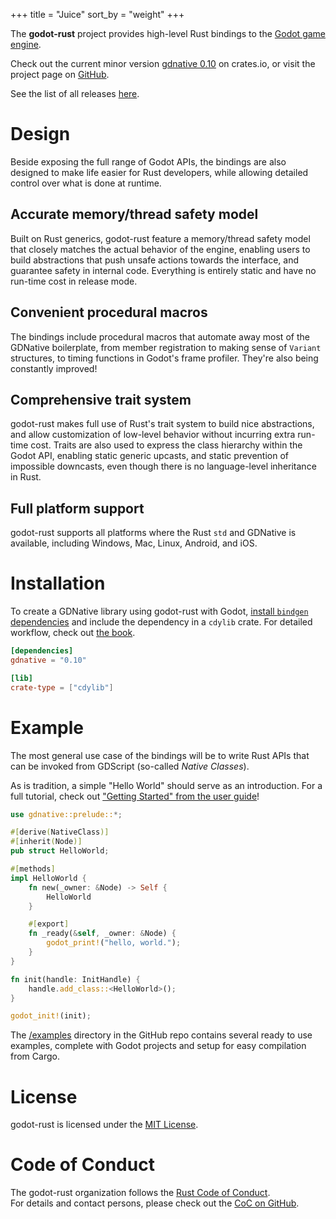 +++
title = "Juice"
sort_by = "weight"
+++

The **godot-rust** project provides high-level Rust bindings to the [Godot game engine](http://godotengine.org/).

Check out the current minor version [gdnative 0.10](https://crates.io/crates/gdnative) on crates.io, or visit
the project page on [GitHub](https://github.com/godot-rust/godot-rust).

See the list of all releases [here](@/releases.md).

# Design

Beside exposing the full range of Godot APIs, the bindings are also designed to make life easier for Rust developers, while allowing detailed control over what is done at runtime.

## Accurate memory/thread safety model

Built on Rust generics, godot-rust feature a memory/thread safety model that closely matches the actual behavior of the engine, enabling users to build abstractions that push unsafe actions towards the interface, and guarantee safety in internal code. Everything is entirely static and have no run-time cost in release mode.

## Convenient procedural macros

The bindings include procedural macros that automate away most of the GDNative boilerplate, from member registration to making sense of `Variant` structures, to timing functions in Godot's frame profiler. They're also being constantly improved!

## Comprehensive trait system

godot-rust makes full use of Rust's trait system to build nice abstractions, and allow customization of low-level behavior without incurring extra run-time cost. Traits are also used to express the class hierarchy within the Godot API, enabling static generic upcasts, and static prevention of impossible downcasts, even though there is no language-level inheritance in Rust.

## Full platform support

godot-rust supports all platforms where the Rust `std` and GDNative is available, including Windows, Mac, Linux, Android, and iOS.

# Installation

To create a GDNative library using godot-rust with Godot, [install `bindgen` dependencies][bindgen] and include the dependency in a `cdylib` crate. For detailed workflow, check out [the book][getting-started].

```toml
[dependencies]
gdnative = "0.10"

[lib]
crate-type = ["cdylib"]
```

# Example

The most general use case of the bindings will be to write Rust APIs that can be invoked from GDScript (so-called _Native Classes_).

As is tradition, a simple "Hello World" should serve as an introduction. For a full tutorial, check out ["Getting Started" from the user guide][getting-started]!

```rust
use gdnative::prelude::*;

#[derive(NativeClass)]
#[inherit(Node)]
pub struct HelloWorld;

#[methods]
impl HelloWorld {
    fn new(_owner: &Node) -> Self {
        HelloWorld
    }

    #[export]
    fn _ready(&self, _owner: &Node) {
        godot_print!("hello, world.");
    }
}

fn init(handle: InitHandle) {
    handle.add_class::<HelloWorld>();
}

godot_init!(init);
```

The [/examples](https://github.com/godot-rust/godot-rust/tree/master/examples) directory in the GitHub repo contains several ready to use examples, complete with Godot projects and setup for easy compilation from Cargo.

# License

godot-rust is licensed under the [MIT License](https://github.com/godot-rust/godot-rust/tree/master/LICENSE.md).

# Code of Conduct

The godot-rust organization follows the [Rust Code of Conduct][coc].  
For details and contact persons, please check out the [CoC on GitHub][github-coc].

[bindgen]: https://rust-lang.github.io/rust-bindgen/requirements.html
[getting-started]: https://godot-rust.github.io/book/getting-started
[coc]: https://www.rust-lang.org/policies/code-of-conduct
[github-coc]: https://github.com/godot-rust/.github/blob/master/CODE_OF_CONDUCT.md
